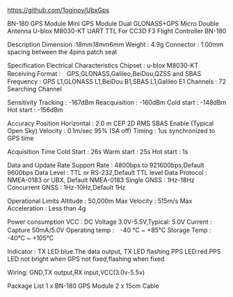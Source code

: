 
https://github.com/1oginov/UbxGps

BN-180 GPS Module
Mini GPS Module Dual GLONASS+GPS Micro Double Antenna U-blox M8030-KT UART TTL For CC3D F3 Flight Controller BN-180

Description
Dimension :18mm*18mm*6mm
Weight : 4.9g
Connector : 1.00mm spacing between the 4pins patch seat

Specification
Electrical Characteristics
Chipset : u-blox M8030-KT
Receiving Format :　GPS,GLONASS,Galileo,BeiDou,QZSS and SBAS
Frequency : GPS L1,GLONASS L1,BeiDou B1,SBAS L1,Galileo E1
Channels : 72 Searching Channel

Sensitivity
Tracking : -167dBm
Reacquisition : -160dBm
Cold start : -148dBm
Hot start : -156dBm

Accuracy
Position Horizontal : 2.0 m CEP 2D RMS SBAS Enable (Typical Open Sky)
Velocity : 0.1m/sec 95% (SA off)
Timing : 1us synchronized to GPS time

Acquisition Time
Cold Start : 26s
Warm start : 25s
Hot start : 1s

Data and Update Rate
Support Rate : 4800bps to 921600bps,Default 9600bps
Data Level : TTL or RS-232,Default TTL level
Data Protocol : NMEA-0183 or UBX, Default NMEA-0183
Single GNSS : 1Hz-18Hz
Concurrent GNSS : 1Hz-10Hz,Default 1Hz

Operational Limits
Altitude : 50,000m Max
Velocity : 515m/s Max
Acceleration : Less than 4g

Power consumption
VCC : DC Voltage 3.0V-5.5V,Typical: 5.0V
Current : Capture 50mA/5.0V
Operating temp :　-40 °C ~ +85°C
Storage Temp : -40°C ~ +105°C

Indicator :
TX LED:blue.The data output, TX LED flashing
PPS LED:red.PPS LED not bright when GPS not fixed,flashing when fixed

Wiring:
GND,TX output,RX input,VCC(3.0v-5.5v)

Package List
1 x BN-180 GPS Module
2 x 15cm Cable
